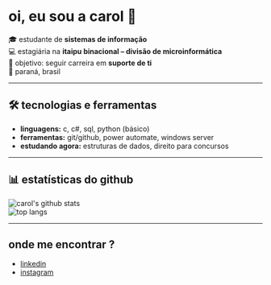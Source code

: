# oi, eu sou a carol 👋

🎓 estudante de **sistemas de informação**  
💻 estagiária na **itaipu binacional – divisão de microinformática**  
🚀 objetivo: seguir carreira em **suporte de ti**  
📍 paraná, brasil  

---

## 🛠️ tecnologias e ferramentas
- **linguagens:** c, c#, sql, python (básico)  
- **ferramentas:** git/github, power automate, windows server  
- **estudando agora:** estruturas de dados, direito para concursos  

---

## 📊 estatísticas do github
![carol's github stats](https://github-readme-stats.vercel.app/api?username=carolprimila&show_icons=true&theme=dracula)  
![top langs](https://github-readme-stats.vercel.app/api/top-langs/?username=carolprimila&layout=compact&theme=dracula)

---

## onde me encontrar ?
- [linkedin](https://linkedin.com/in/seu-link-aqui)  
- [instagram](https://www.instagram.com/carolprimila)
